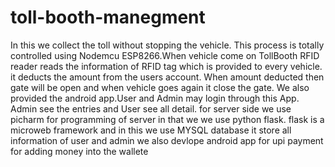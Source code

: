 # toll-booth-manegment
In this we collect the toll without stopping the vehicle. This process is totally controlled using Nodemcu
ESP8266.When vehicle come on TollBooth RFID reader reads the information of RFID tag which is provided to
every vehicle. it deducts the amount from the users account. When amount deducted then gate will be open and
when vehicle goes again it close the gate. We also provided the android app.User and Admin may login through this
App. Admin see the entries and User see all detail.
for server side we use picharm for programming of server in that we we use python flask. flask is a microweb framework
and in this we use MYSQL database it store all information of user and admin we also devlope android app for upi payment 
for adding money into the wallete
